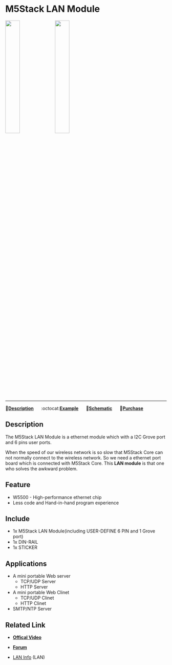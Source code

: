 # M5Stack LAN Module

<img src="assets/img/product_pics/module/module_lan_01.png" width="30%" height="30%"> <img src="assets/img/product_pics/module/module_lan_02.png" width="30%" height="30%">

***

:memo:**[Description](#Description)**&nbsp;&nbsp;&nbsp;&nbsp;&nbsp;&nbsp;:octocat:**[Example](#Example)**&nbsp;&nbsp;&nbsp;&nbsp;&nbsp;&nbsp;:electric_plug:**[Schematic](#Schematic)**&nbsp;&nbsp;&nbsp;&nbsp;&nbsp;&nbsp;🛒**[Purchase](https://www.aliexpress.com/store/product/M5Stack-New-Arrival-LAN-Module-with-W5500-Chip-LanProto-Ethernet-convert-Network-Module-Microcontroller-for-Arduino/3226069_32904089417.html)**

## Description

The M5Stack LAN Module is a ethernet module which with a I2C Grove port and 6 pins user ports.

When the speed of our wireless network is so slow that M5Stack Core can not normally connect to the wireless network.
So we need a ethernet port board which is connected with M5Stack Core. This **LAN module** is that one who solves the awkward problem.


## Feature

- W5500 - High-performance ethernet chip
- Less code and Hand-in-hand program experience

## Include

-  1x M5Stack LAN Module(including USER-DEFINE 6 PIN and 1 Grove port)
-  1x DIN-RAIL
-  1x STICKER

## Applications

- A mini portable Web server
  + TCP/UDP Server
  + HTTP Server
- A mini portable Web Clinet
  + TCP/UDP Clinet
  + HTTP Clinet
- SMTP/NTP Server

## Related Link

- **[Offical Video](https://www.youtube.com/channel/UCozgFVglWYQXbvTmGyS739w)**

- **[Forum](http://forum.m5stack.com/)**

-  [LAN Info](https://www.u-blox.com/zh/product/neo-m8-series) (LAN)